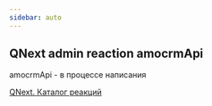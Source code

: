 ```yaml
---
sidebar: auto
---
```


## QNext admin reaction amocrmApi

amocrmApi - в процессе написания



[QNext. Каталог реакций](/docs-test/ph/QNext-admin-reaction-about-05-01)